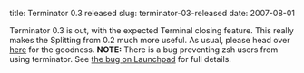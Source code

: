 title: Terminator 0.3 released
slug: terminator-03-released
date: 2007-08-01


Terminator 0.3 is out, with the expected Terminal closing feature. This really makes the Splitting from 0.2 much more useful.
As usual, please head over [here](http://www.tenshu.net/terminator/) for the goodness.
**NOTE:** There is a bug preventing zsh users from using terminator. See [the bug on Launchpad](https://bugs.launchpad.net/terminator/+bug/129104) for full details.
